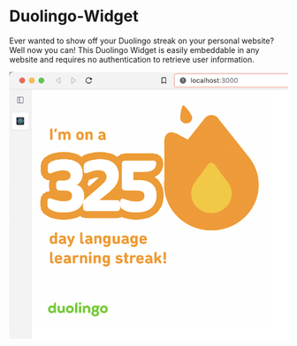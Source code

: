 # Duolingo-Widget

Ever wanted to show off your Duolingo streak on your personal website? Well now you can! This Duolingo Widget is easily embeddable in any website and requires no authentication to retrieve user information.
 
![Duolingo Widget In Action](https://github.com/0xPorkchops/Duolingo-Widget/blob/main/Preview.png?raw=true)
